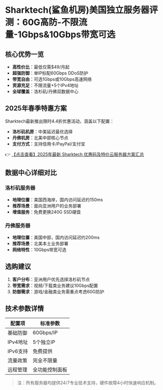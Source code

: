 # Sharktech(鲨鱼机房)美国独立服务器评测：60G高防-不限流量-1Gbps&10Gbps带宽可选

## 核心优势一览
- **高性价比**：最低仅需$49/月起
- **超强防御**：单IP标配60Gbps DDoS防护
- **带宽自由**：可选1Gbps或10Gbps高速网络
- **资源充足**：不限流量+5个IPv4地址
- **全球覆盖**：洛杉矶/丹佛双数据中心

## 2025年春季特惠方案
Sharktech最新推出限时4.4折优惠活动，涵盖以下配置：
- **洛杉矶机房**：中美延迟最优选择
- **丹佛机房**：北美中部核心节点
- **支付方式**：支持信用卡/PayPal/支付宝

👉 [【点击查看】2025年最新 Sharktech 优惠码及特价云服务器方案汇总](https://bit.ly/Sharktech)

## 数据中心详细对比
### 洛杉矶服务器
- **地理位置**：美国西海岸，国内访问延迟约150ms
- **推荐场景**：面向亚洲用户的业务部署
- **增值服务**：免费更换240G SSD硬盘

### 丹佛服务器
- **地理位置**：美国中部，国内访问延迟约200ms
- **推荐场景**：北美本土业务部署
- **网络特性**：10Gbps带宽可选

## 选购建议
1. **客户分布**：亚洲用户优先选择洛杉矶节点
2. **带宽需求**：视频/下载类业务建议10Gbps配置
3. **防御需求**：游戏/金融类业务需重点考虑60G防护

## 技术参数详情
| 配置项       | 标准参数                  |
|--------------|--------------------------|
| 基础防御     | 60Gbps/IP                |
| IPv4地址     | 5个独立IP                |
| IPv6支持     | 免费提供                 |
| 流量政策     | 完全不限量               |
| 远程管理     | 全功能控制面板           |

> 注：所有服务器均提供24/7专业技术支持，硬件故障4小时快速响应机制。